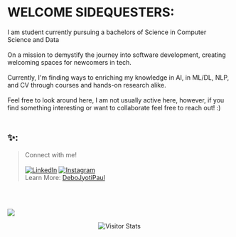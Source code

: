  
# WELCOME SIDEQUESTERS: 
>
  <tr>
    <!-- Left side with text, centered and without visible borders -->
  I am student currently pursuing a bachelors of Science in Computer Science and Data  <br><br>
  On a mission to demystify the journey into software development, creating welcoming spaces for newcomers in tech. <br><br>
  Currently, I'm finding ways to enriching my knowledge in AI, in ML/DL, NLP, and CV through courses and hands-on research alike. <br><br>
  Feel free to look around here, I am not usually active here, however, if you find something interesting or want to collaborate feel free to reach out!  :) <br><br>
    </td>
    </td>
  </tr>
</table>


## ✨:
> Connect with me! <br> <br>
[![LinkedIn](https://img.shields.io/badge/LinkedIn-%230077B5.svg?logo=linkedin&logoColor=white)](https://linkedin.com/in/https://www.linkedin.com/in/debojp/) [![Instagram](https://img.shields.io/badge/Instagram-%23E4405F.svg?logo=Instagram&logoColor=white)](https://instagram.com/https://www.instagram.com/debojpaul) <br>
>Learn More: [DeboJyotiPaul](https://debojp.github.io/)

 <br> <br>

[![](https://visitcount.itsvg.in/api?id=DeboJP&icon=5&color=1)](https://visitcount.itsvg.in)

 <div align="center">
        <img alt="Visitor Stats" 
            src="https://widgetbite.com/stats/DeboJp"/>  
  </div>

